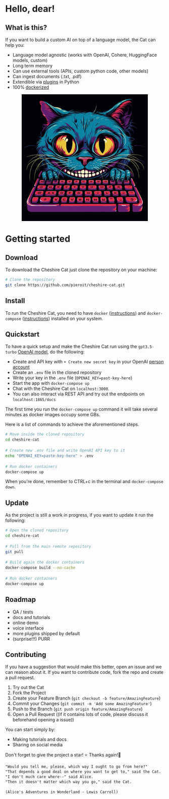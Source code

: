 # Hello, dear!


## What is this?

If you want to build a custom AI on top of a language model, the Cat can help you:

- Language model agnostic (works with OpenAI, Cohere, HuggingFace models, custom)
- Long term memory
- Can use external tools (APIs, custom python code, other models)
- Can ingest documents (.txt, .pdf)
- Extendible via [plugins](plugins/plugins.md) in Python
- 100% [dockerized](https://docs.docker.com/get-docker/)

<p align="center">
    <img align="center" src=assets/img/cheshire-cat-mj.png width=400px alt="Cheshire Cat logo generated by Midjourney">
</p>

# Getting started

## Download
To download the Cheshire Cat just clone the repository on your machine:

```bash
# Clone the repository
git clone https://github.com/pieroit/cheshire-cat.git
```

## Install
To run the Cheshire Cat, you need to have `docker` ([instructions](https://docs.docker.com/engine/install/)) and `docker-compose` ([instructions](https://docs.docker.com/compose/install/)) installed on your system.

## Quickstart
To have a quick setup and make the Cheshire Cat run using the `gpt3.5-turbo` [OpenAI model](https://platform.openai.com/docs/models/gpt-3-5), do the following:
- Create and API key with `+ Create new secret key` in your OpenAI [person account](https://platform.openai.com/account/api-keys)
- Create an `.env` file in the cloned repository
- Write your key in the `.env` file (`OPENAI_KEY=past-key-here`)
- Start the app with `docker-compose up`
- Chat with the Cheshire Cat on `localhost:3000`.
- You can also interact via REST API and try out the endpoints on `localhost:1865/docs`

The first time you run the `docker-compose up` command it will take several minutes as docker images occupy some GBs.

Here is a list of commands to achieve the aforementioned steps.

```bash
# Move inside the cloned repository
cd cheshire-cat

# Create new .env file and write OpenAI API key to it
echo "OPENAI_KEY=paste-key-here" > .env

# Run docker containers
docker-compose up
```
When you're done, remember to CTRL+c in the terminal and `docker-compose down`.

## Update
As the project is still a work in progress, if you want to update it run the following:
```bash
# Open the cloned repository
cd cheshire-cat

# Pull from the main remote repository
git pull

# Build again the docker containers
docker-compose build --no-cache

# Run docker containers
docker-compose up
```

## Roadmap

- QA / tests
- docs and tutorials
- online demo
- voice interface
- more plugins shipped by default
- (surprise!!!) PURR

## Contributing

If you have a suggestion that would make this better, open an issue and we can reason about it.
If you want to contribute code, fork the repo and create a pull request.

1. Try out the Cat
1. Fork the Project
2. Create your Feature Branch (`git checkout -b feature/AmazingFeature`)
3. Commit your Changes (`git commit -m 'Add some AmazingFeature'`)
4. Push to the Branch (`git push origin feature/AmazingFeature`)
5. Open a Pull Request ((if it contains lots of code, please discuss it beforehand opening a issue))

You can start simply by:
- Making tutorials and docs
- Sharing on social media

Don't forget to give the project a star! ⭐ Thanks again!🙏



    "Would you tell me, please, which way I ought to go from here?"
    "That depends a good deal on where you want to get to," said the Cat.
    "I don't much care where--" said Alice.
    "Then it doesn't matter which way you go," said the Cat.

    (Alice's Adventures in Wonderland - Lewis Carroll)
